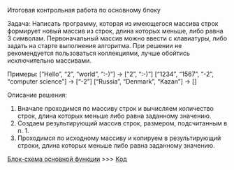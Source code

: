 Итоговая контрольная работа по основному блоку

Задача: Написать программу, которая из имеющегося массива строк формирует новый массив из строк, длина которых меньше, либо равна 3 символам. Первоначальный массив можно ввести с клавиатуры, либо задать на старте выполнения алгоритма. При решении не рекомендуется пользоваться коллекциями, лучше обойтись исключительно массивами.

Примеры:
[“Hello”, “2”, “world”, “:-)”] → [“2”, “:-)”]
[“1234”, “1567”, “-2”, “computer science”] → [“-2”]
[“Russia”, “Denmark”, “Kazan”] → []

Описание решения:
1. Вначале проходимся по массиву строк и вычисляем количество строк, длина которых меньше либо равна заданному значению.
2. Создаем результирующий массив строк, размером, подсчитанным в п. 1.
3. Проходимся по исходному массиву и копируем в результирующий строки, длина которых меньше либо равна заданному значению.

[Блок-схема основной функции](diagram-CreateResultArray.png) >>> [Код](Program.cs) 

